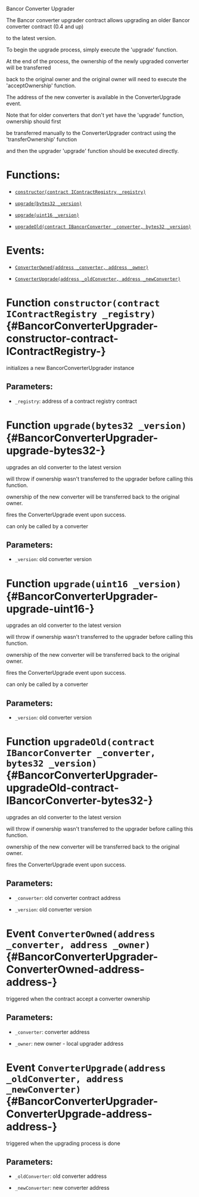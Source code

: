 Bancor Converter Upgrader

The Bancor converter upgrader contract allows upgrading an older Bancor converter contract (0.4 and up)

to the latest version.

To begin the upgrade process, simply execute the 'upgrade' function.

At the end of the process, the ownership of the newly upgraded converter will be transferred

back to the original owner and the original owner will need to execute the 'acceptOwnership' function.

The address of the new converter is available in the ConverterUpgrade event.

Note that for older converters that don't yet have the 'upgrade' function, ownership should first

be transferred manually to the ConverterUpgrader contract using the 'transferOwnership' function

and then the upgrader 'upgrade' function should be executed directly.

# Functions:

- [`constructor(contract IContractRegistry _registry)`](#BancorConverterUpgrader-constructor-contract-IContractRegistry-)

- [`upgrade(bytes32 _version)`](#BancorConverterUpgrader-upgrade-bytes32-)

- [`upgrade(uint16 _version)`](#BancorConverterUpgrader-upgrade-uint16-)

- [`upgradeOld(contract IBancorConverter _converter, bytes32 _version)`](#BancorConverterUpgrader-upgradeOld-contract-IBancorConverter-bytes32-)

# Events:

- [`ConverterOwned(address _converter, address _owner)`](#BancorConverterUpgrader-ConverterOwned-address-address-)

- [`ConverterUpgrade(address _oldConverter, address _newConverter)`](#BancorConverterUpgrader-ConverterUpgrade-address-address-)

# Function `constructor(contract IContractRegistry _registry)` {#BancorConverterUpgrader-constructor-contract-IContractRegistry-}

initializes a new BancorConverterUpgrader instance

## Parameters:

- `_registry`:    address of a contract registry contract

# Function `upgrade(bytes32 _version)` {#BancorConverterUpgrader-upgrade-bytes32-}

upgrades an old converter to the latest version

will throw if ownership wasn't transferred to the upgrader before calling this function.

ownership of the new converter will be transferred back to the original owner.

fires the ConverterUpgrade event upon success.

can only be called by a converter

## Parameters:

- `_version`: old converter version

# Function `upgrade(uint16 _version)` {#BancorConverterUpgrader-upgrade-uint16-}

upgrades an old converter to the latest version

will throw if ownership wasn't transferred to the upgrader before calling this function.

ownership of the new converter will be transferred back to the original owner.

fires the ConverterUpgrade event upon success.

can only be called by a converter

## Parameters:

- `_version`: old converter version

# Function `upgradeOld(contract IBancorConverter _converter, bytes32 _version)` {#BancorConverterUpgrader-upgradeOld-contract-IBancorConverter-bytes32-}

upgrades an old converter to the latest version

will throw if ownership wasn't transferred to the upgrader before calling this function.

ownership of the new converter will be transferred back to the original owner.

fires the ConverterUpgrade event upon success.

## Parameters:

- `_converter`:   old converter contract address

- `_version`:     old converter version

# Event `ConverterOwned(address _converter, address _owner)` {#BancorConverterUpgrader-ConverterOwned-address-address-}

triggered when the contract accept a converter ownership

## Parameters:

- `_converter`:   converter address

- `_owner`:       new owner - local upgrader address

# Event `ConverterUpgrade(address _oldConverter, address _newConverter)` {#BancorConverterUpgrader-ConverterUpgrade-address-address-}

triggered when the upgrading process is done

## Parameters:

- `_oldConverter`:    old converter address

- `_newConverter`:    new converter address
